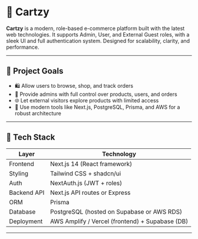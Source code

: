 # 🛒 Cartzy

**Cartzy** is a modern, role-based e-commerce platform built with the latest web technologies. It supports Admin, User, and External Guest roles, with a sleek UI and full authentication system. Designed for scalability, clarity, and performance.

---

## 🎯 Project Goals

- 🛍️ Allow users to browse, shop, and track orders
- 🔐 Provide admins with full control over products, users, and orders
- 🌐 Let external visitors explore products with limited access
- 🧱 Use modern tools like Next.js, PostgreSQL, Prisma, and AWS for a robust architecture

---

## 🧰 Tech Stack

| Layer         | Technology                    |
|--------------|-------------------------------|
| Frontend     | Next.js 14 (React framework)   |
| Styling      | Tailwind CSS + shadcn/ui       |
| Auth         | NextAuth.js (JWT + roles)      |
| Backend API  | Next.js API routes or Express  |
| ORM          | Prisma                         |
| Database     | PostgreSQL (hosted on Supabase or AWS RDS) |
| Deployment   | AWS Amplify / Vercel (frontend) + Supabase (DB) |

---
